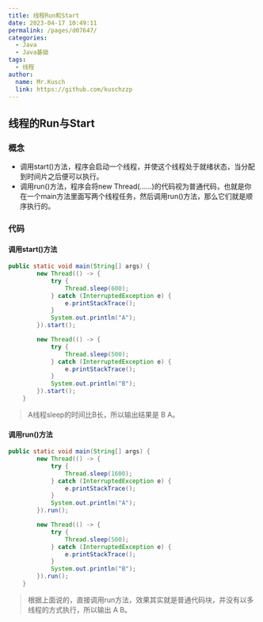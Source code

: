 ```yaml
---
title: 线程Run和Start
date: 2023-04-17 10:49:11
permalink: /pages/d07647/
categories:
  - Java
  - Java基础
tags:
  - 线程
author: 
  name: Mr.Kusch
  link: https://github.com/kuschzzp
---
```

## 线程的Run与Start

### 概念

- 调用start()方法，程序会启动一个线程，并使这个线程处于就绪状态，当分配到时间片之后便可以执行。
- 调用run()方法，程序会将new Thread(......)的代码视为普通代码，也就是你在一个main方法里面写两个线程任务，然后调用run()方法，那么它们就是顺序执行的。

### 代码

#### 调用start()方法

```java
public static void main(String[] args) {
        new Thread(() -> {
            try {
                Thread.sleep(600);
            } catch (InterruptedException e) {
                e.printStackTrace();
            }
            System.out.println("A");
        }).start();

        new Thread(() -> {
            try {
                Thread.sleep(500);
            } catch (InterruptedException e) {
                e.printStackTrace();
            }
            System.out.println("B");
        }).start();
    }
```

> A线程sleep的时间比B长，所以输出结果是 B A。



#### 调用run()方法

```java
public static void main(String[] args) {
        new Thread(() -> {
            try {
                Thread.sleep(1600);
            } catch (InterruptedException e) {
                e.printStackTrace();
            }
            System.out.println("A");
        }).run();

        new Thread(() -> {
            try {
                Thread.sleep(500);
            } catch (InterruptedException e) {
                e.printStackTrace();
            }
            System.out.println("B");
        }).run();
    }
```

> 根据上面说的，直接调用run方法，效果其实就是普通代码块，并没有以多线程的方式执行，所以输出 A B。
